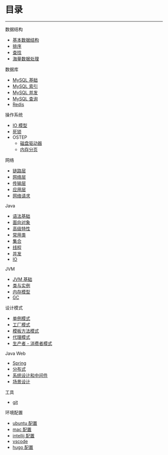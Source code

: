 # 目录

---

数据结构

* [基本数据结构](DataStructure/base_structure/base_structure.md)
* [排序](DataStructure/sort/sort.md)
* [查找](DataStructure/search/search.md)
* [海量数据处理](DataStructure/bigdata/bigdata.md)

数据库

* [MySQL 基础](Database/base/base.md)
* [MySQL 索引](Database/index/index.md)
* [MySQL 并发](Database/concurrency/concurrency.md)
* [MySQL 查询](Database/select/select.md)
* [Redis](Database/redis/redis.md)

操作系统

* [IO 模型](OS/io/io.md)
* [死锁](OS/deadlock/deadlock.md)
* OSTEP
  * [磁盘驱动器](OS/ostep/hard_disk_drive/hard_disk_drive.md)
  * [内存分页](OS/ostep/paging/paging.md)

网络

* [链路层](Network/link/link.md)
* [网络层](Network/net/net.md)
* [传输层](Network/transport/transport.md)
* [应用层](Network/application/application.md)
* [网络请求](Network/process/process.md)

Java

* [语法基础](Java/grammer/grammer.md)
* [面向对象](Java/oop/oop.md)
* [高级特性](Java/advance/advance.md)
* [常用类](Java/common_class/common_class.md)
* [集合](Java/collection/collection.md)
* [线程](Java/thread/thread.md)
* [并发](Java/concurrency/concurrency.md)
* [IO](Java/io/io.md)

JVM

* [JVM 基础](Java/jvm_base/jvm_base.md)
* [类与实例](Java/class_and_instance/class_and_instance.md)
* [内存模型](Java/memory_model/memory_model.md)
* [GC](Java/gc/gc.md)

设计模式

* [单例模式](Pattern/single/single.md)
* [工厂模式](Pattern/factory/factory.md)
* [模板方法模式](Pattern/template/template.md)
* [代理模式](Pattern/proxy/proxy.md)
* [生产者 - 消费者模式](Pattern/consumer_producer/consumer_producer.md)

Java Web

* [Spring](Web/spring/spring.md)
* [分布式](Web/distribution/distribution.md)
* [系统设计和中间件](Web/system_design/system_design.md)
* [场景设计](Web/design/design.md)

工具

* [git](Env/tool/git.md)
  
环境配置

* [ubuntu 配置](Env/config/config_ubuntu.md)
* [mac 配置](Env/config/config_mac.md)
* [intellij 配置](Env/config/config_intellij.md)
* [vscode](Env/config/config_vscode.md)
* [hugo 配置](Env/config/config_hugo.md)
